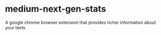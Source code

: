 # medium-next-gen-stats

A google chrome browser extension that provides richer information about your texts.
